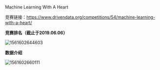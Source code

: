 Machine Learning With A Heart

竞赛链接：<https://www.drivendata.org/competitions/54/machine-learning-with-a-heart/>

**竞赛排名（截止于****2019.06.06****）**

![1561602644603](C:\Users\Jomin\AppData\Roaming\Typora\typora-user-images\1561602644603.png)

**数据介绍**

![1561602660111](C:\Users\Jomin\AppData\Roaming\Typora\typora-user-images\1561602660111.png)